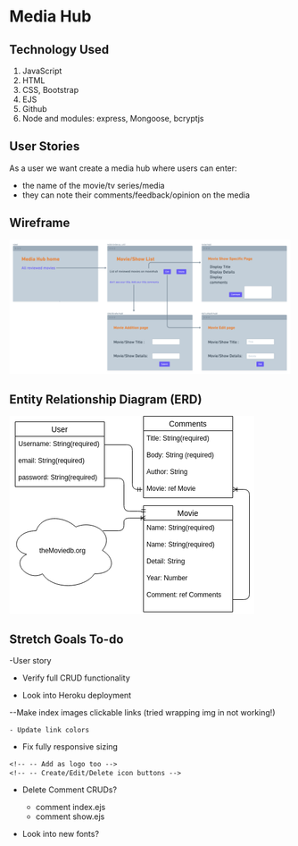 # Media Hub

## Technology Used

1. JavaScript
2. HTML
3. CSS, Bootstrap
4. EJS
5. Github
6. Node and modules: express, Mongoose, bcryptjs

## User Stories

As a user we want create a media hub where users can enter:
- the name of the movie/tv series/media
- they can note their comments/feedback/opinion on the media

## Wireframe 
![wireframe](./wireframe.png "wireframe")

## Entity Relationship Diagram (ERD)
![ERD](./public/resources/ERD1.png "ERD")

## Stretch Goals To-do

-User story 

- Verify full CRUD functionality

- Look into Heroku deployment

<!-- --Show.ejs no image if logic needs to be added -->
<!-- --Increase text area of comment body -->
--Make index images clickable links (tried wrapping img in </a> not working!)
<!-- --Remove image not found fake title -->
<!-- --Add login CSS -->
<!-- --Add register CSS -->
<!-- --Details text box edit/new -->

<!-- - Remove user author, auto fill with logged in user -->

<!-- - Redo coloring of dark gray text in overall CSS [look at subheading and overview text in particular] -->
    - Update link colors

<!-- - Fix comment section CSS add margin/padding -->

- Fix fully responsive sizing

<!-- - Add Font Awesome Icons -->
    <!-- -- Add as logo too -->
    <!-- -- Create/Edit/Delete icon buttons -->

<!-- - Redo logout button CSS
    - remove the background
    - align right on all nav pages -->

- Delete Comment CRUDs?
    - comment index.ejs
    - comment show.ejs

- Look into new fonts?
